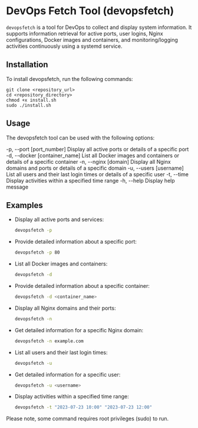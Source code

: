 # DevOps Fetch Tool (devopsfetch)
`devopsfetch` is a tool for DevOps to collect and display system information. It supports information retrieval for active ports, user logins, Nginx configurations, Docker images and containers, and monitoring/logging activities continuously using a systemd service.

## Installation

To install devopsfetch, run the following commands:

   
    git clone <repository_url>
    cd <repository_directory>
    chmod +x install.sh
    sudo ./install.sh
    

## Usage
The devopsfetch tool can be used with the following options:

-p, --port [port_number] Display all active ports or details of a specific port
-d, --docker [container_name] List all Docker images and containers or details of a specific container
-n, --nginx [domain] Display all Nginx domains and ports or details of a specific domain
-u, --users [username] List all users and their last login times or details of a specific user
-t, --time <start> <end> Display activities within a specified time range
-h, --help Display help message

## Examples

- Display all active ports and services:
    ```bash
    devopsfetch -p
    ```

- Provide detailed information about a specific port:
    ```bash
    devopsfetch -p 80
    ```

- List all Docker images and containers:
    ```bash
    devopsfetch -d
    ```

- Provide detailed information about a specific container:
    ```bash
    devopsfetch -d <container_name>
    ```

- Display all Nginx domains and their ports:
    ```bash
    devopsfetch -n
    ```
    
- Get detailed information for a specific Nginx domain:
     ```bash
    devopsfetch -n example.com
    ```

- List all users and their last login times:
    ```bash
    devopsfetch -u
    ```

- Get detailed information for a specific user:
     ```bash
    devopsfetch -u <username>
    ```

- Display activities within a specified time range:
    ```bash
    devopsfetch -t "2023-07-23 10:00" "2023-07-23 12:00"
    ```

Please note, some command requires root privileges (sudo) to run.
